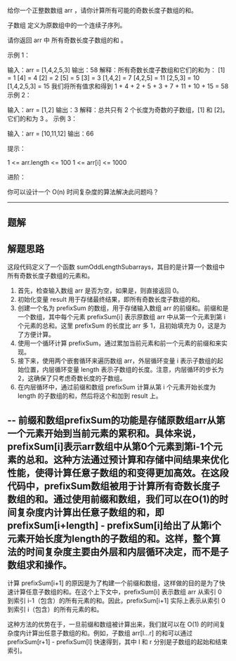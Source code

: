 给你一个正整数数组 arr ，请你计算所有可能的奇数长度子数组的和。

子数组 定义为原数组中的一个连续子序列。

请你返回 arr 中 所有奇数长度子数组的和 。

 

示例 1：

输入：arr = [1,4,2,5,3]
输出：58
解释：所有奇数长度子数组和它们的和为：
[1] = 1
[4] = 4
[2] = 2
[5] = 5
[3] = 3
[1,4,2] = 7
[4,2,5] = 11
[2,5,3] = 10
[1,4,2,5,3] = 15
我们将所有值求和得到 1 + 4 + 2 + 5 + 3 + 7 + 11 + 10 + 15 = 58
示例 2：

输入：arr = [1,2]
输出：3
解释：总共只有 2 个长度为奇数的子数组，[1] 和 [2]。它们的和为 3 。
示例 3：

输入：arr = [10,11,12]
输出：66
 

提示：

1 <= arr.length <= 100
1 <= arr[i] <= 1000
 

进阶：

你可以设计一个 O(n) 时间复杂度的算法解决此问题吗？

---------

## 题解

## 解题思路

这段代码定义了一个函数 sumOddLengthSubarrays，其目的是计算一个数组中所有奇数长度子数组的元素和。

1. 首先，检查输入数组 arr 是否为空，如果是，则直接返回 0。
2. 初始化变量 result 用于存储最终结果，即所有奇数长度子数组的和。
3. 创建一个名为 prefixSum 的数组，用于存储输入数组 arr 的前缀和。前缀和是一个数组，其中每个元素 prefixSum[i] 表示原数组 arr 中从第一个元素到第 i 个元素的总和。这里 prefixSum 的长度比 arr 多 1，且初始填充为 0，这是为了方便计算。
4. 使用一个循环计算 prefixSum，通过累加当前元素和前一个元素的前缀和来实现。
5. 接下来，使用两个嵌套循环来遍历数组 arr，外层循环变量 i 表示子数组的起始位置，内层循环变量 length 表示子数组的长度。注意，内层循环的步长为 2，这确保了只考虑奇数长度的子数组。
6. 在内层循环中，通过前缀和数组 prefixSum 计算从第 i 个元素开始长度为 length 的子数组的和，然后将这个和加到 result 上。

--
前缀和数组prefixSum的功能是存储原数组arr从第一个元素开始到当前元素的累积和。具体来说，prefixSum[i]表示arr数组中从第0个元素到第i-1个元素的总和。这种方法通过预计算和存储中间结果来优化性能，使得计算任意子数组的和变得更加高效。在这段代码中，prefixSum数组被用于计算所有奇数长度子数组的和。通过使用前缀和数组，我们可以在O(1)的时间复杂度内计算出任意子数组的和，即prefixSum[i+length] - prefixSum[i]给出了从第i个元素开始长度为length的子数组的和。这样，整个算法的时间复杂度主要由外层和内层循环决定，而不是子数组求和操作。
--
计算 prefixSum[i+1] 的原因是为了构建一个前缀和数组，这样做的目的是为了快速计算任意子数组的和。在这个上下文中，prefixSum[i] 表示数组 arr 从索引 0 到索引 i-1（包含）的所有元素的和。因此，prefixSum[i+1] 实际上表示从索引 0 到索引 i（包含）的所有元素的和。

这种方法的优势在于，一旦前缀和数组被计算出来，我们就可以在 O(1) 的时间复杂度内计算出任意子数组的和。例如，子数组 arr[l...r] 的和可以通过 prefixSum[r+1] - prefixSum[l] 快速得到，其中 l 和 r 分别是子数组的起始和结束索引。
